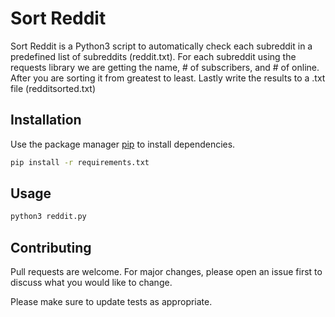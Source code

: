 # Sort Reddit

Sort Reddit is a Python3 script to automatically check each subreddit in a predefined list of subreddits (reddit.txt). For each subreddit using the requests library we are getting the name, # of subscribers, and # of online. After you are sorting it from greatest to least. Lastly write the results to a .txt file (redditsorted.txt)

## Installation

Use the package manager [pip](https://pip.pypa.io/en/stable/) to install dependencies.

```bash
pip install -r requirements.txt
```

## Usage

```python
python3 reddit.py
```

## Contributing

Pull requests are welcome. For major changes, please open an issue first to discuss what you would like to change.

Please make sure to update tests as appropriate.

